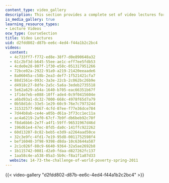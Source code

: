 ```yaml
---
content_type: video_gallery
description: This section provides a complete set of video lectures for the course.
is_media_gallery: true
learning_resource_types:
- Lecture Videos
ocw_type: CourseSection
title: Video Lectures
uid: d2fdd802-d87b-ee6c-4ed4-f44a1b2c2bc4
videos:
  content:
  - 4c733ff7-f772-ed8e-38f7-d0e890648a32
  - 61c2bf3d-b645-55ee-ae1c-eff7ee5fdb53
  - 4cde0e28-807f-1f30-e58c-051317951266
  - 72bce02a-2922-91a9-a219-21420eeaade6
  - 8a06045a-c58b-2ea3-def7-1f521421cfa7
  - 88d1561e-093c-3a3e-22cb-2c062bc26b9e
  - d4918c27-8dfe-2a5c-5a6a-3edeb2735518
  - 5e62a629-a54a-1640-b705-eac66351b67f
  - 1f14e7eb-e088-10ff-ade4-0c9f0415604e
  - a6bd93a1-dc32-7000-668c-4978f65d7a79
  - 0b58d1dc-33e5-1e29-60c9-76e7c797324d
  - 31532577-9667-4cfd-07ee-f77e36dce784
  - 7d44b8ab-ce4e-a05b-d61a-3f73cc1ec11a
  - ac4a6219-2af0-67cf-7b9f-db6beb92c70f
  - f8da6bb6-2e7f-a4f1-59ff-96531967d46d
  - 196d61e4-47ec-8fd5-da0c-141ffc922262
  - 60d13207-8c82-beb5-e3d9-a2264aad50ce
  - 32c3e9fc-4fd1-7e19-95d8-0011752598f4
  - bef16048-3f98-9398-d8da-10c63644a587
  - 2c1c026f-88c9-6640-9364-32a5ae2692b8
  - 1b115742-0081-d2a9-fdaa-d827262fc137
  - 1aa58c4e-a538-05a3-5b9c-f8a1f1a87d33
  website: 14-73-the-challenge-of-world-poverty-spring-2011
---
```



{{< video-gallery "d2fdd802-d87b-ee6c-4ed4-f44a1b2c2bc4" >}}

